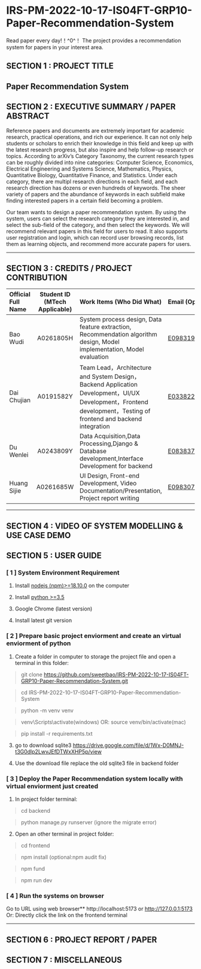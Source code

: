 # IRS-PM-2022-10-17-IS04FT-GRP10-Paper-Recommendation-System
Read paper every day!！^0^！ The project provides a recommendation system for papers in your interest area.
## SECTION 1 : PROJECT TITLE
## Paper Recommendation System

## SECTION 2 : EXECUTIVE SUMMARY / PAPER ABSTRACT
Reference papers and documents are extremely important for academic research, practical operations, and rich our experience. It can not only help students or scholars to enrich their knowledge in this field and keep up with the latest research progress, but also inspire and help follow-up research or topics. According to arXiv’s Category Taxonomy, the current research types can be roughly divided into nine categories: Computer Science, Economics, Electrical Engineering and Systems Science, Mathematics, Physics, Quantitative Biology, Quantitative Finance, and Statistics. Under each category, there are multipl research directions in each field, and each research direction has dozens or even hundreds of keywords. The sheer variety of papers and the abundance of keywords in each subfield make finding interested papers in a certain field becoming a problem.

Our team wants to design a paper recommendation system. By using the system, users can select the research category they are interested in, and select the sub-field of the category, and then select the keywords. We will recommend relevant papers in this field for users to read. It also supports user registration and login, which can record user browsing records, list them as learning objects, and recommend more accurate papers for users.

---

## SECTION 3 : CREDITS / PROJECT CONTRIBUTION
| Official Full Name  | Student ID (MTech Applicable)  | Work Items (Who Did What) | Email (Optional) |
| :--------------- |:---------------:| :-----| :-----|
| Bao Wudi | A0261805H | System process design, Data feature extraction, Recommendation algorithm design, Model implementation, Model evaluation|E0983199@u.nus.edu  |
| Dai Chujian | A0191582Y | Team Lead，Architecture and System Design，Backend Application Development，UI/UX Development，Frontend development，Testing of frontend and backend integration| E0338226@u.nus.edu |
| Du Wenlei | A0243809Y | Data Acquisition,Data Processing,Django & Database development,Interface Development for backend |E0838377@u.nus.edu  |
| Huang Sijie | A0261685W | UI Design, Front-end Development, Video Documentation/Presentation, Project report writing| E0983079@u.nus.edu |

---

## SECTION 4 : VIDEO OF SYSTEM MODELLING & USE CASE DEMO


## SECTION 5 : USER GUIDE

### [ 1 ] System Environment Requirement

1. Install [nodejs (npm)>=18.10.0](https://nodejs.org/en/download/) on the computer

2. Install [python >=3.5](https://www.python.org/downloads/)

3. Google Chrome (latest version)

4. Install latest git version

### [ 2 ] Prepare basic project enviorment and create an virtual enviorment of python

1. Create a folder in computer to storage the project file and open a terminal in this folder:

 >git clone https://github.com/sweetbao/IRS-PM-2022-10-17-IS04FT-GRP10-Paper-Recommendation-System.git

 >cd IRS-PM-2022-10-17-IS04FT-GRP10-Paper-Recommendation-System

 >python -m venv venv

 >venv\Scripts\activate(windows) OR: source venv/bin/activate(mac)

 >pip install -r requirements.txt

3. go to download sqlite3 https://drive.google.com/file/d/1Wx-D0MNJ-t3G0dlp2LwvJEfDTWxXHP5p/view

4. Use the download file replace the old sqlite3 file in backend folder

### [ 3 ] Deploy the Paper Recommendation system locally with virtual enviorment just created

1. In project folder terminal: 
 >cd backend

 >python manage.py runserver (ignore the migrate error)

2. Open an other terminal in project folder:

 >cd frontend

 >npm install (optional:npm audit fix)

 >npm fund 

 >npm run dev

### [ 4 ] Run the systems on browser
Go to URL using web browser** http://localhost:5173 or http://127.0.0.1:5173
Or: Directly click the link on the frontend terminal

---
## SECTION 6 : PROJECT REPORT / PAPER
## SECTION 7 : MISCELLANEOUS
